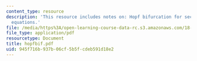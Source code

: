 ```yaml
---
content_type: resource
description: 'This resource includes notes on: Hopf bifurcation for second order scalar
  equations.'
file: /media/https%3A/open-learning-course-data-rc.s3.amazonaws.com/18-385j-nonlinear-dynamics-and-chaos-fall-2004/945f716b937b06cf5b5fcdeb591d18e2_hopfbif.pdf
file_type: application/pdf
resourcetype: Document
title: hopfbif.pdf
uid: 945f716b-937b-06cf-5b5f-cdeb591d18e2
---
```

